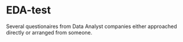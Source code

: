 # EDA-test

Several questionaires from Data Analyst companies either approached directly or arranged from someone.
